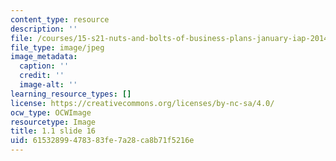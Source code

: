 ```yaml
---
content_type: resource
description: ''
file: /courses/15-s21-nuts-and-bolts-of-business-plans-january-iap-2014/61532899478383fe7a28ca8b71f5216e_Slide16.JPG
file_type: image/jpeg
image_metadata:
  caption: ''
  credit: ''
  image-alt: ''
learning_resource_types: []
license: https://creativecommons.org/licenses/by-nc-sa/4.0/
ocw_type: OCWImage
resourcetype: Image
title: 1.1 slide 16
uid: 61532899-4783-83fe-7a28-ca8b71f5216e
---
```

